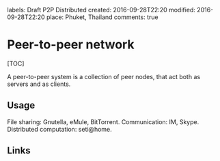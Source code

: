 labels: Draft
        P2P
        Distributed
created: 2016-09-28T22:20
modified: 2016-09-28T22:20
place: Phuket, Thailand
comments: true

# Peer-to-peer network

[TOC]

A peer-to-peer system is a collection of peer nodes, that act both as servers and as clients.

## Usage

File sharing: Gnutella, eMule, BitTorrent.
Communication: IM, Skype.
Distributed computation: seti@home.

## Links

